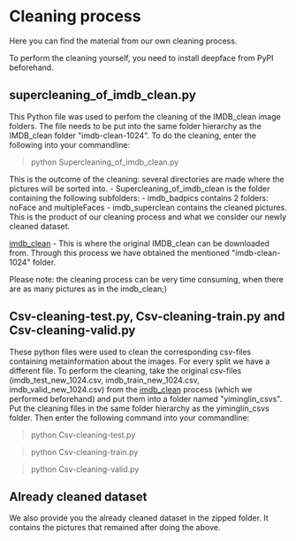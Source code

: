 

# Cleaning process
Here you can find the material from our own cleaning process.

To perform the cleaning yourself, you need to install deepface from PyPI beforehand.

## supercleaning_of_imdb_clean.py

This Python file was used to perfom the cleaning of the IMDB_clean image folders.
The file needs to be put into the same folder hierarchy as the IMDB_clean folder "imdb-clean-1024".
To do the cleaning, enter the following into your commandline:

> python Supercleaning_of_imdb_clean.py

This is the outcome of the cleaning: several directories are made where the pictures will be sorted into.
    - Supercleaning_of_imdb_clean is the folder containing the following subfolders:
        - imdb_badpics contains 2 folders: noFace and multipleFaces
        - imdb_superclean contains the cleaned pictures. This is the product of our cleaning process and what we consider our newly cleaned dataset.

[imdb_clean](https://github.com/yiminglin-ai/imdb-clean) - This is where the original IMDB_clean can be downloaded from. Through this process we have obtained the mentioned "imdb-clean-1024" folder.

Please note: the cleaning process can be very time consuming, when there are as many pictures as in the imdb_clean;)


## Csv-cleaning-test.py, Csv-cleaning-train.py and Csv-cleaning-valid.py

These python files were used to clean the corresponding csv-files containing metainformation about the images.
For every split we have a different file. To perform the cleaning, take the original csv-files (imdb_test_new_1024.csv, imdb_train_new_1024.csv, imdb_valid_new_1024.csv) from the [imdb_clean](https://github.com/yiminglin-ai/imdb-clean) process (which we performed beforehand) and put them into a folder named "yiminglin_csvs".
Put the cleaning files in the same folder hierarchy as the yiminglin_csvs folder. Then enter the following command into your commandline:
> python Csv-cleaning-test.py

> python Csv-cleaning-train.py

> python Csv-cleaning-valid.py

## Already cleaned dataset

We also provide you the already cleaned dataset in the zipped folder. It contains the pictures that remained after doing the above.
